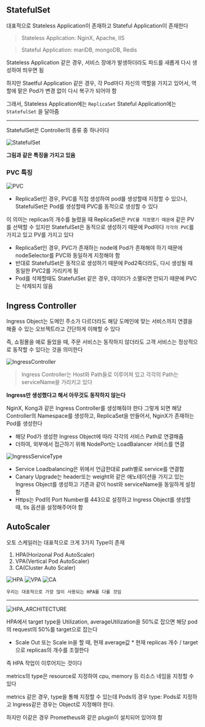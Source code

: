 ## StatefulSet

대표적으로 Stateless Application이 존재하고 Stateful Application이 존재한다

> Stateless Application: NginX, Apache, IIS

> Stateful Application: mariDB, mongoDB, Redis

Stateless Application 같은 경우, 서비스 장애가 발생하더라도 파드를 새롭게 다시 생성하여 띄우면 됨

하지만 Staetful Application 같은 경우, 각 Pod마다 자신의 역할을 가지고 있어서, 역할에 맡은 Pod가 변경 없이 다시 복구가 되어야 함

그래서, Stateless Application에는 `ReplicaSet` Stateful Application에는 `StatefulSet` 을 달아줌

---

StatefulSet은 Controller의 종류 중 하나이다

![StatefulSet](./picture/StatefulSetController.png)

**그림과 같은 특징을 가지고 있음**

### PVC 특징

![PVC](./picture/StatefulSetPVC.png)

- ReplicaSet인 경우, PVC를 직접 생성하여 pod를 생성할때 지정할 수 있으나, StatefulSet은 Pod를 생성할때 PVC를 동적으로 생성할 수 있다

이 의미는 replicas의 개수를 늘렸을 때 ReplicaSet은 `PVC를 지정했기 때문에` 같은 PV를 선택할 수 있지만 StatefulSet은 동적으로 생성하기 때문에 Pod마다 `각각의 PVC`를 가지고 있고 PV를 가지고 있다

- ReplicaSet인 경우, PVC가 존재하는 node에 Pod가 존재해야 하기 때문에 nodeSelector를 PVC와 동일하게 지정해야 함
- 반대로 StatefulSet은 동적으로 생성하기 때문에 Pod2죽더라도, 다시 생성될 때 동일한 PVC2를 가리키게 됨
- Pod를 삭제할때도 StatefulSet 같은 경우, 데이터가 소멸되면 안되기 때문에 PVC는 삭제되지 않음

## Ingress Controller

Ingress Object는 도메인 주소가 다르더라도 해당 도메인에 맞는 서비스까지 연결을 해줄 수 있는 오브젝트라고 간단하게 이해할 수 있다

즉, 쇼핑몰을 예로 들었을 때, 주문 서비스는 동작하지 않더라도 고객 서비스는 정상적으로 동작할 수 있다는 것을 의미한다

![IngressController](./picture/IngressController.png)

> Ingress Controller는 Host와 Path들로 이루어져 있고 각각의 Path는 serviceName을 가리키고 있다

**Ingress만 생성했다고 해서 아무것도 동작하지 않는다**

NginX, Kong과 같은 Ingress Controller를 생성해줘야 한다
그렇게 되면 해당 Controller의 Namespace를 생성하고, ReplicaSet을 만들어서, NginX가 존재하는 Pod를 생성한다

- 해당 Pod가 생성한 Ingress Object에 따라 각각의 서비스 Path로 연결해줌
- 더하여, 외부에서 접근하기 위해 NodePort는 LoadBalancer 서비스를 연결

![IngressServiceType](./picture/IngressServiceType.png)

- Service Loadbalancing은 위에서 언급한대로 path별로 service를 연결함
- Canary Upgrade는 header또는 weight와 같은 애노테이션을 가지고 있는 Ingress Object를 생성하고 기존과 같이 host와 serviceName을 동일하게 설정함
- Https는 Pod의 Port Number를 443으로 설정하고 Ingress Object를 생성할 때, tls 옵션을 설정해주어야 함

## AutoScaler

오토 스케일러는 대표적으로 크게 3가지 Type이 존재

1. HPA(Horizonal Pod AutoScaler)
2. VPA(Vertical Pod AutoScaler)
3. CA(Cluster Auto Scaler)

![HPA](./picture/HPA.png)
![VPA](./picture/VPA.png)
![CA](./picture/CA.png)

`우리는 대표적으로 가장 많이 사용되는 HPA를 다룰 것임`

---

![HPA_ARCHITECTURE](./picture/HPA_Architecture.png)

HPA에서 target type을 Utilization, averageUtilization을 50%로 잡으면 해당 pod의 request의 50%를 target으로 잡는다

- Scale Out 또는 Scale in을 할 때, 현재 average값 \* 현재 replicas 개수 / target으로 replicas의 개수를 조절한다

즉 HPA 작업이 이루어지는 것이다

metrics의 type은 resource로 지정하여 cpu, memory 등 리소스 네임을 지정할 수 있다

metrics 같은 경우, type을 통해 지정할 수 있는데 Pods의 경우 type: Pods로 지정하고 Ingress같은 경우는 Object로 지정해야 한다.

하지만 이같은 경우 Prometheus와 같은 plugin이 설치되어 있어야 함
